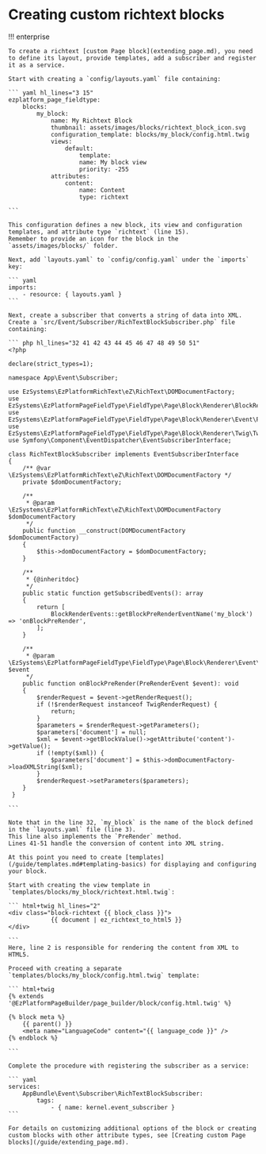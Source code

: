 # Creating custom richtext blocks

!!! enterprise

    To create a richtext [custom Page block](extending_page.md), you need to define its layout, provide templates, add a subscriber and register it as a service.

    Start with creating a `config/layouts.yaml` file containing:

    ``` yaml hl_lines="3 15"
    ezplatform_page_fieldtype:
        blocks:
            my_block:
                name: My Richtext Block
                thumbnail: assets/images/blocks/richtext_block_icon.svg
                configuration_template: blocks/my_block/config.html.twig
                views:
                    default:
                        template:
                        name: My block view
                        priority: -255                    
                attributes:
                    content:
                        name: Content
                        type: richtext

    ```

    This configuration defines a new block, its view and configuration templates, and attribute type `richtext` (line 15).
    Remember to provide an icon for the block in the `assets/images/blocks/` folder.

    Next, add `layouts.yaml` to `config/config.yaml` under the `imports` key:

    ``` yaml
    imports:
        - resource: { layouts.yaml }
    ```

    Next, create a subscriber that converts a string of data into XML.
    Create a `src/Event/Subscriber/RichTextBlockSubscriber.php` file containing:

    ``` php hl_lines="32 41 42 43 44 45 46 47 48 49 50 51"
    <?php

    declare(strict_types=1);

    namespace App\Event\Subscriber;

    use EzSystems\EzPlatformRichText\eZ\RichText\DOMDocumentFactory;
    use EzSystems\EzPlatformPageFieldType\FieldType\Page\Block\Renderer\BlockRenderEvents;
    use EzSystems\EzPlatformPageFieldType\FieldType\Page\Block\Renderer\Event\PreRenderEvent;
    use EzSystems\EzPlatformPageFieldType\FieldType\Page\Block\Renderer\Twig\TwigRenderRequest;
    use Symfony\Component\EventDispatcher\EventSubscriberInterface;

    class RichTextBlockSubscriber implements EventSubscriberInterface
    {
        /** @var \EzSystems\EzPlatformRichText\eZ\RichText\DOMDocumentFactory */
        private $domDocumentFactory;

        /**
         * @param \EzSystems\EzPlatformRichText\eZ\RichText\DOMDocumentFactory $domDocumentFactory
         */
        public function __construct(DOMDocumentFactory $domDocumentFactory)
        {
            $this->domDocumentFactory = $domDocumentFactory;
        }

        /**
         * {@inheritdoc}
         */
        public static function getSubscribedEvents(): array
        {
            return [
                BlockRenderEvents::getBlockPreRenderEventName('my_block') => 'onBlockPreRender',
            ];
        }

        /**
         * @param \EzSystems\EzPlatformPageFieldType\FieldType\Page\Block\Renderer\Event\PreRenderEvent $event
         */
        public function onBlockPreRender(PreRenderEvent $event): void
        {
            $renderRequest = $event->getRenderRequest();
            if (!$renderRequest instanceof TwigRenderRequest) {
                return;
            }
            $parameters = $renderRequest->getParameters();
            $parameters['document'] = null;
            $xml = $event->getBlockValue()->getAttribute('content')->getValue();
            if (!empty($xml)) {
                $parameters['document'] = $this->domDocumentFactory->loadXMLString($xml);
            }
            $renderRequest->setParameters($parameters);
        }
     }

    ```

    Note that in the line 32, `my_block` is the name of the block defined in the `layouts.yaml` file (line 3).
    This line also implements the `PreRender` method.
    Lines 41-51 handle the conversion of content into XML string.

    At this point you need to create [templates](/guide/templates.md#templating-basics) for displaying and configuring your block.

    Start with creating the view template in `templates/blocks/my_block/richtext.html.twig`:

    ``` html+twig hl_lines="2"
    <div class="block-richtext {{ block_class }}">
                {{ document | ez_richtext_to_html5 }}
    </div>

    ```
    Here, line 2 is responsible for rendering the content from XML to HTML5.

    Proceed with creating a separate `templates/blocks/my_block/config.html.twig` template:

    ``` html+twig
    {% extends '@EzPlatformPageBuilder/page_builder/block/config.html.twig' %}

    {% block meta %}
        {{ parent() }}
        <meta name="LanguageCode" content="{{ language_code }}" />
    {% endblock %}

    ```

    Complete the procedure with registering the subscriber as a service:

    ``` yaml
    services:
        AppBundle\Event\Subscriber\RichTextBlockSubscriber:
            tags:
                - { name: kernel.event_subscriber }
    ```

    For details on customizing additional options of the block or creating custom blocks with other attribute types, see [Creating custom Page blocks](/guide/extending_page.md).
